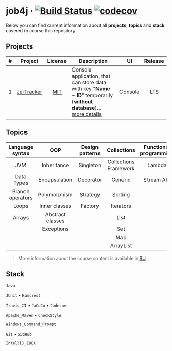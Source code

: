 # job4j &middot; [![Build Status](https://travis-ci.com/jeikhan/job4j.svg?branch=hotfix_3)](https://travis-ci.com/jeikhan/job4j) [![codecov](https://codecov.io/gh/jeikhan/job4j/branch/hotfix_3/graph/badge.svg?token=WUPRSSWI6Y)](https://codecov.io/gh/jeikhan/job4j)

Below you can find current information about all **projects**, **topics** and **stack** covered in course this repository.

## Projects

| # | Project | License | Description | UI | Release |
|:-:| :-----: | :-----: | ----------- | :-: | :-----: |
| 1 | [JeiTracker](https://github.com/jeikhan/job4j/tree/hotfix_3/chapter_002/src/main/java/ru/job4j/tracker) | [MIT](https://github.com/jeikhan/job4j/blob/hotfix_3/LICENSE) | Console application, that can store data with key "**Name - ID**" temporarily (**without database**)... [more details](https://github.com/jeikhan/job4j/blob/hotfix_3/chapter_002/src/main/java/ru/job4j/tracker/README.md) | Console | LTS |

## Topics

| Language syntax | OOP | Design patterns | Collections | Functional programming |
| :-------------: | :-: | :-------------: | :---------: | :--------------------: |
| JVM | Inheritance | Singleton | Collections Framework | Lambda |
| Data Types | Encapsulation | Decorator | Generic | Stream API |
| Branch operators | Polymorphism | Strategy | Sorting |  |
| Loops | Inner classes | Factory | Iterators |  |
| Arrays | Abstract classes |  | List |  |
|  | Exceptions |  | Set |  |
|  |  |  | Map |  |
|  |  |  | ArrayList |  |

> More information about the course content is available in [RU](https://github.com/jeikhan/job4j/blob/hotfix_3/ContentRU.md)

## Stack

`Java`

`JUnit` &bull; `Hamcrest`

`Travis_CI` &bull; `JaCoCo` &bull; `Codecov`

`Apache_Maven` &bull; `CheckStyle`

`Windows_Command_Prompt`

`Git` &bull; `GitHub`

`IntelliJ_IDEA`
